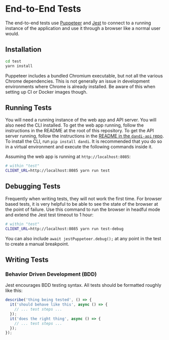 # End-to-End Tests

The end-to-end tests use [Puppeteer](https://github.com/puppeteer/puppeteer/) and [Jest](https://jestjs.io/en/) to connect to a running instance of the application and use it through a browser like a normal user would.

## Installation
```bash
cd test
yarn install
```

Puppeteer includes a bundled Chromium executable, but not all the various Chrome dependencies.
This is not generally an issue in development environments where Chrome is already installed.
Be aware of this when setting up CI or Docker images though.

## Running Tests
You will need a running instance of the web app and API server. You will also need the CLI installed.
To get the web app running, follow the instructions in the README at the root of this repository.
To get the API server running, follow the instructions in the [README in the `dandi-api` repo](https://github.com/dandi/dandi-api/blob/master/README.md).
To install the CLI, run `pip install dandi`. It is recommended that you do so in a virtual environment and execute the following commands inside it.

Assuming the web app is running at `http://localhost:8085`:
```bash
# within "test"
CLIENT_URL=http://localhost:8085 yarn run test
```

## Debugging Tests
Frequently when writing tests, they will not work the first time.
For browser based tests, it is very helpful to be able to see the state of the browser at the point of failure.
Use this command to run the browser in headful mode and extend the Jest test timeout to 1 hour:
```bash
# within "test"
CLIENT_URL=http://localhost:8085 yarn run test-debug
```
You can also include `await jestPuppeteer.debug();` at any point in the test to create a manual breakpoint.

## Writing Tests

### Behavior Driven Development (BDD)
Jest encourages BDD testing syntax.
All tests should be formatted roughly like this:
```javascript
describe('thing being tested', () => {
  it('should behave like this', async () => {
    // ... test steps ...
  });
  it('does the right thing', async () => {
    // ... test steps ...
  });
});
```

